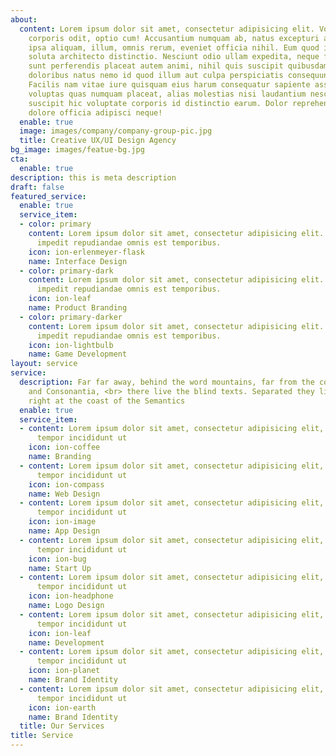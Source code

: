 ```yaml
---
about:
  content: Lorem ipsum dolor sit amet, consectetur adipisicing elit. Voluptate soluta
    corporis odit, optio cum! Accusantium numquam ab, natus excepturi architecto earum
    ipsa aliquam, illum, omnis rerum, eveniet officia nihil. Eum quod iure nulla,
    soluta architecto distinctio. Nesciunt odio ullam expedita, neque fugit maiores
    sunt perferendis placeat autem animi, nihil quis suscipit quibusdam ut reiciendis
    doloribus natus nemo id quod illum aut culpa perspiciatis consequuntur tempore?
    Facilis nam vitae iure quisquam eius harum consequatur sapiente assumenda, officia
    voluptas quas numquam placeat, alias molestias nisi laudantium nesciunt perspiciatis
    suscipit hic voluptate corporis id distinctio earum. Dolor reprehenderit fuga
    dolore officia adipisci neque!
  enable: true
  image: images/company/company-group-pic.jpg
  title: Creative UX/UI Design Agency
bg_image: images/featue-bg.jpg
cta:
  enable: true
description: this is meta description
draft: false
featured_service:
  enable: true
  service_item:
  - color: primary
    content: Lorem ipsum dolor sit amet, consectetur adipisicing elit. Saepe enim
      impedit repudiandae omnis est temporibus.
    icon: ion-erlenmeyer-flask
    name: Interface Design
  - color: primary-dark
    content: Lorem ipsum dolor sit amet, consectetur adipisicing elit. Saepe enim
      impedit repudiandae omnis est temporibus.
    icon: ion-leaf
    name: Product Branding
  - color: primary-darker
    content: Lorem ipsum dolor sit amet, consectetur adipisicing elit. Saepe enim
      impedit repudiandae omnis est temporibus.
    icon: ion-lightbulb
    name: Game Development
layout: service
service:
  description: Far far away, behind the word mountains, far from the countries Vokalia
    and Consonantia, <br> there live the blind texts. Separated they live in Bookmarksgrove
    right at the coast of the Semantics
  enable: true
  service_item:
  - content: Lorem ipsum dolor sit amet, consectetur adipisicing elit, sed do eiusmod
      tempor incididunt ut
    icon: ion-coffee
    name: Branding
  - content: Lorem ipsum dolor sit amet, consectetur adipisicing elit, sed do eiusmod
      tempor incididunt ut
    icon: ion-compass
    name: Web Design
  - content: Lorem ipsum dolor sit amet, consectetur adipisicing elit, sed do eiusmod
      tempor incididunt ut
    icon: ion-image
    name: App Design
  - content: Lorem ipsum dolor sit amet, consectetur adipisicing elit, sed do eiusmod
      tempor incididunt ut
    icon: ion-bug
    name: Start Up
  - content: Lorem ipsum dolor sit amet, consectetur adipisicing elit, sed do eiusmod
      tempor incididunt ut
    icon: ion-headphone
    name: Logo Design
  - content: Lorem ipsum dolor sit amet, consectetur adipisicing elit, sed do eiusmod
      tempor incididunt ut
    icon: ion-leaf
    name: Development
  - content: Lorem ipsum dolor sit amet, consectetur adipisicing elit, sed do eiusmod
      tempor incididunt ut
    icon: ion-planet
    name: Brand Identity
  - content: Lorem ipsum dolor sit amet, consectetur adipisicing elit, sed do eiusmod
      tempor incididunt ut
    icon: ion-earth
    name: Brand Identity
  title: Our Services
title: Service
---
```


